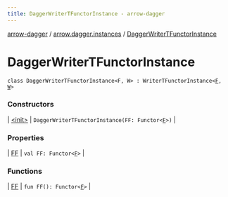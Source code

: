 ```yaml
---
title: DaggerWriterTFunctorInstance - arrow-dagger
---
```


[arrow-dagger](../../index.html) / [arrow.dagger.instances](../index.html) / [DaggerWriterTFunctorInstance](./index.html)

# DaggerWriterTFunctorInstance

`class DaggerWriterTFunctorInstance<F, W> : WriterTFunctorInstance<`[`F`](index.html#F)`, `[`W`](index.html#W)`>`

### Constructors

| [&lt;init&gt;](-init-.html) | `DaggerWriterTFunctorInstance(FF: Functor<`[`F`](index.html#F)`>)` |

### Properties

| [FF](-f-f.html) | `val FF: Functor<`[`F`](index.html#F)`>` |

### Functions

| [FF](-f-f.html) | `fun FF(): Functor<`[`F`](index.html#F)`>` |

